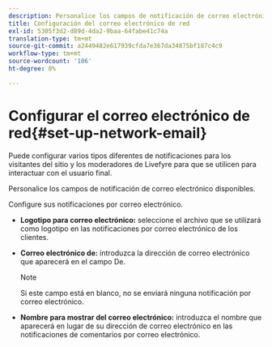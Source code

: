 ```yaml
---
description: Personalice los campos de notificación de correo electrónico disponibles.
title: Configuración del correo electrónico de red
exl-id: 5305f3d2-d89d-4da2-9baa-64fabe41c74a
translation-type: tm+mt
source-git-commit: a2449482e617939cfda7e367da34875bf187c4c9
workflow-type: tm+mt
source-wordcount: '106'
ht-degree: 0%

---
```


# Configurar el correo electrónico de red{#set-up-network-email}

Puede configurar varios tipos diferentes de notificaciones para los visitantes del sitio y los moderadores de Livefyre para que se utilicen para interactuar con el usuario final.

Personalice los campos de notificación de correo electrónico disponibles.

Configure sus notificaciones por correo electrónico.

* **Logotipo para correo electrónico:** seleccione el archivo que se utilizará como logotipo en las notificaciones por correo electrónico de los clientes.
* **Correo electrónico de:** introduzca la dirección de correo electrónico que aparecerá en el campo De.

   >[!NOTE]
   >
   >Si este campo está en blanco, no se enviará ninguna notificación por correo electrónico.

* **Nombre para mostrar del correo electrónico:** introduzca el nombre que aparecerá en lugar de su dirección de correo electrónico en las notificaciones de comentarios por correo electrónico.
